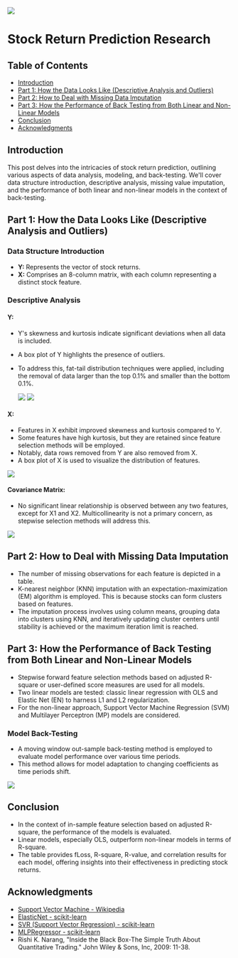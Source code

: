   ![](<./stock_prediction.jpg>)
# Stock Return Prediction Research

## Table of Contents

- [Introduction](#introduction)
- [Part 1: How the Data Looks Like (Descriptive Analysis and Outliers)](#part-1-how-the-data-looks-like-descriptive-analysis-and-outliers)
- [Part 2: How to Deal with Missing Data Imputation](#part-2-how-to-deal-with-missing-data-imputation)
- [Part 3: How the Performance of Back Testing from Both Linear and Non-Linear Models](#part-3-how-the-performance-of-back-testing-from-both-linear-and-non-linear-models)
- [Conclusion](#conclusion)
- [Acknowledgments](#acknowledgments)

## Introduction

This post delves into the intricacies of stock return prediction, outlining various aspects of data analysis, modeling, and back-testing. We'll cover data structure introduction, descriptive analysis, missing value imputation, and the performance of both linear and non-linear models in the context of back-testing.

## Part 1: How the Data Looks Like (Descriptive Analysis and Outliers)

### Data Structure Introduction

- **Y:** Represents the vector of stock returns.
- **X:** Comprises an 8-column matrix, with each column representing a distinct stock feature.

### Descriptive Analysis

#### Y:

- Y's skewness and kurtosis indicate significant deviations when all data is included.
- A box plot of Y highlights the presence of outliers.
- To address this, fat-tail distribution techniques were applied, including the removal of data larger than the top 0.1% and smaller than the bottom 0.1%.

  ![](<./Box_plot_of_Y.jpg>)
  ![](<./Y_remove_outlier.jpg>)
  
#### X:

- Features in X exhibit improved skewness and kurtosis compared to Y.
- Some features have high kurtosis, but they are retained since feature selection methods will be employed.
- Notably, data rows removed from Y are also removed from X.
- A box plot of X is used to visualize the distribution of features.

![](<./Des_X.JPG>)

#### Covariance Matrix:

- No significant linear relationship is observed between any two features, except for X1 and X2. Multicollinearity is not a primary concern, as stepwise selection methods will address this.

![](<./CovX.JPG>)

## Part 2: How to Deal with Missing Data Imputation

- The number of missing observations for each feature is depicted in a table.
- K-nearest neighbor (KNN) imputation with an expectation-maximization (EM) algorithm is employed. This is because stocks can form clusters based on features.
- The imputation process involves using column means, grouping data into clusters using KNN, and iteratively updating cluster centers until stability is achieved or the maximum iteration limit is reached.

## Part 3: How the Performance of Back Testing from Both Linear and Non-Linear Models

- Stepwise forward feature selection methods based on adjusted R-square or user-defined score measures are used for all models.
- Two linear models are tested: classic linear regression with OLS and Elastic Net (EN) to harness L1 and L2 regularization.
- For the non-linear approach, Support Vector Machine Regression (SVM) and Multilayer Perceptron (MP) models are considered.

### Model Back-Testing

- A moving window out-sample back-testing method is employed to evaluate model performance over various time periods.
- This method allows for model adaptation to changing coefficients as time periods shift.
  
![](<./Model_r_square.jpg>)

## Conclusion

- In the context of in-sample feature selection based on adjusted R-square, the performance of the models is evaluated.
- Linear models, especially OLS, outperform non-linear models in terms of R-square.
- The table provides fLoss, R-square, R-value, and correlation results for each model, offering insights into their effectiveness in predicting stock returns.


## Acknowledgments

- [Support Vector Machine - Wikipedia](https://en.wikipedia.org/wiki/Support_vector_machine)
- [ElasticNet - scikit-learn](http://scikit-learn.org/stable/modules/generated/sklearn.linear_model.ElasticNet.html)
- [SVR (Support Vector Regression) - scikit-learn](http://scikit-learn.org/stable/modules/generated/sklearn.svm.SVR.html)
- [MLPRegressor - scikit-learn](http://scikit-learn.org/stable/modules/generated/sklearn.neural_network.MLPRegressor.html#sklearn.neural_network.MLPRegressor)
- Rishi K. Narang, "Inside the Black Box-The Simple Truth About Quantitative Trading." John Wiley & Sons, Inc, 2009: 11-38.
